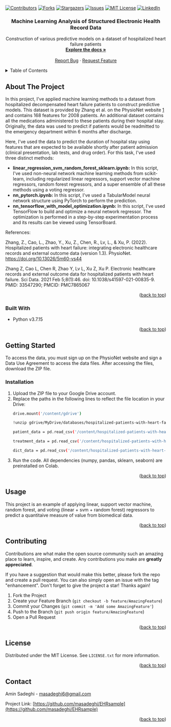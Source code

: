 <!-- Improved compatibility of back to top link: See: https://github.com/othneildrew/Best-README-Template/pull/73 -->
<a name="readme-top"></a>
<!--
*** Thanks for checking out the Best-README-Template. If you have a suggestion
*** that would make this better, please fork the repo and create a pull request
*** or simply open an issue with the tag "enhancement".
*** Don't forget to give the project a star!
*** Thanks again! Now go create something AMAZING! :D
-->



<!-- PROJECT SHIELDS -->
<!--
*** I'm using markdown "reference style" links for readability.
*** Reference links are enclosed in brackets [ ] instead of parentheses ( ).
*** See the bottom of this document for the declaration of the reference variables
*** for contributors-url, forks-url, etc. This is an optional, concise syntax you may use.
*** https://www.markdownguide.org/basic-syntax/#reference-style-links
-->
[![Contributors][contributors-shield]][contributors-url]
[![Forks][forks-shield]][forks-url]
[![Stargazers][stars-shield]][stars-url]
[![Issues][issues-shield]][issues-url]
[![MIT License][license-shield]][license-url]
[![LinkedIn][linkedin-shield]][linkedin-url]


<h3 align="center">Machine Learning Analysis of Structured Electronic Health Record Data</h3>

  <p align="center">
    Construction of various predictive models on a dataset of hospitalized heart failure patients
    <br />
    <a href="https://github.com/masadeghi/EHRsample"><strong>Explore the docs »</strong></a>
    <br />
    <br />
    <a href="https://github.com/masadeghi/EHRsample/issues">Report Bug</a>
    ·
    <a href="https://github.com/masadeghi/EHRsample/issues">Request Feature</a>
  </p>
</div>



<!-- TABLE OF CONTENTS -->
<details>
  <summary>Table of Contents</summary>
  <ol>
    <li>
      <a href="#about-the-project">About The Project</a>
      <ul>
        <li><a href="#built-with">Built With</a></li>
      </ul>
    </li>
    <li>
      <a href="#getting-started">Getting Started</a>
      <ul>
        <li><a href="#installation">Installation</a></li>
      </ul>
    </li>
    <li><a href="#usage">Usage</a></li>
    <li><a href="#contributing">Contributing</a></li>
    <li><a href="#license">License</a></li>
    <li><a href="#contact">Contact</a></li>
  </ol>
</details>



<!-- ABOUT THE PROJECT -->
## About The Project

In this project, I've applied machine learning methods to a dataset from hospitalized decompensated heart failure patients to construct predictive models. This dataset is provided by Zhang et al. on the PhysioNet website [1](https://physionet.org/content/heart-failure-zigong/1.3/#files) and contains 168 features for 2008 patients. An additional dataset contains all the medications administered to these patients during their hospital stay. Originally, the data was used to predict if patients would be readmitted to the emergency department within 6 months after discharge.

Here, I've used the data to predict the duration of hospital stay using features that are expected to be available shortly after patient admission (clinical presentation, lab tests, and drug order). For this task, I've used three distinct methods:

<ul>
  <li><b>linear_regression_svm_random_forest_sklearn.ipynb:</b> In this script, I've used non-neural network machine learning methods from scikit-learn, including regularized linear regressors, support vector machine regressors, random forest regressors, and a super ensemble of all these methods using a voting regressor.</li>
  <li><b>nn_pytorch.ipynb:</b> In this script, I've used a TabularModel neural network structure using PyTorch to perform the prediction.</li>
  <li><b>nn_tensorflow_with_model_optimization.ipynb:</b> In this script, I've used TensorFlow to build and optimize a neural network regressor. The optimization is performed in a step-by-step experimentation process and its results can be viewed using TensorBoard.</li>  
</ul>

References:

Zhang, Z., Cao, L., Zhao, Y., Xu, Z., Chen, R., Lv, L., & Xu, P. (2022). Hospitalized patients with heart failure: integrating electronic healthcare records and external outcome data (version 1.3). PhysioNet. https://doi.org/10.13026/5m60-vs44

Zhang Z, Cao L, Chen R, Zhao Y, Lv L, Xu Z, Xu P. Electronic healthcare records and external outcome data for hospitalized patients with heart failure. Sci Data. 2021 Feb 5;8(1):46. doi: 10.1038/s41597-021-00835-9. PMID: 33547290; PMCID: PMC7865067

<p align="right">(<a href="#readme-top">back to top</a>)</p>



### Built With

* Python v3.7.15

<p align="right">(<a href="#readme-top">back to top</a>)</p>



<!-- GETTING STARTED -->
## Getting Started

To access the data, you must sign up on the PhysioNet website and sign a Data Use Agreement to access the data files. After accessing the files, download the ZIP file.

### Installation

1. Upload the ZIP file to your Google Drive account.
2. Replace the paths in the following lines to reflect the file location in your Drive:
   ```sh
   drive.mount('/content/gdrive')
   ```
   ```sh
   !unzip gdrive/MyDrive/databases/hospitalized-patients-with-heart-failure-integrating-electronic-healthcare-records-and-external-outcome-data-1.3.zip
   ```
	 ```sh
	 patient_data = pd.read_csv('/content/hospitalized-patients-with-heart-failure-integrating-electronic-healthcare-records-and-external-outcome-data-1.3/dat.csv', index_col = 0)
	 
	 treatment_data = pd.read_csv('/content/hospitalized-patients-with-heart-failure-integrating-electronic-healthcare-records-and-external-outcome-data-1.3/dat_md.csv', index_col = 0)
	 
	 dict_data = pd.read_csv('/content/hospitalized-patients-with-heart-failure-integrating-electronic-healthcare-records-and-external-outcome-data-1.3/dataDictionary.csv', index_col = 0)
	 ```
3. Run the code. All dependencies (numpy, pandas, sklearn, seaborn) are preinstalled on Colab.

<p align="right">(<a href="#readme-top">back to top</a>)</p>



<!-- USAGE EXAMPLES -->
## Usage

This project is an example of applying linear, support vector machine, random forest, and voting (linear + svm + random forest) regressors to predict a quantitaive measure of value from biomedical data.

<p align="right">(<a href="#readme-top">back to top</a>)</p>



<!-- CONTRIBUTING -->
## Contributing

Contributions are what make the open source community such an amazing place to learn, inspire, and create. Any contributions you make are **greatly appreciated**.

If you have a suggestion that would make this better, please fork the repo and create a pull request. You can also simply open an issue with the tag "enhancement".
Don't forget to give the project a star! Thanks again!

1. Fork the Project
2. Create your Feature Branch (`git checkout -b feature/AmazingFeature`)
3. Commit your Changes (`git commit -m 'Add some AmazingFeature'`)
4. Push to the Branch (`git push origin feature/AmazingFeature`)
5. Open a Pull Request

<p align="right">(<a href="#readme-top">back to top</a>)</p>



<!-- LICENSE -->
## License

Distributed under the MIT License. See `LICENSE.txt` for more information.

<p align="right">(<a href="#readme-top">back to top</a>)</p>



<!-- CONTACT -->
## Contact

Amin Sadeghi - masadeghi6@gmail.com

Project Link: [https://github.com/masadeghi/EHRsample](https://github.com/masadeghi/EHRsample)

<p align="right">(<a href="#readme-top">back to top</a>)</p>



<!-- MARKDOWN LINKS & IMAGES -->
<!-- https://www.markdownguide.org/basic-syntax/#reference-style-links -->
[contributors-shield]: https://img.shields.io/github/contributors/masadeghi/EHRsample.svg?style=for-the-badge
[contributors-url]: https://github.com/masadeghi/EHRsample/graphs/contributors
[forks-shield]: https://img.shields.io/github/forks/masadeghi/EHRsample.svg?style=for-the-badge
[forks-url]: https://github.com/masadeghi/EHRsample/network/members
[stars-shield]: https://img.shields.io/github/stars/masadeghi/EHRsample.svg?style=for-the-badge
[stars-url]: https://github.com/masadeghi/EHRsample/stargazers
[issues-shield]: https://img.shields.io/github/issues/masadeghi/EHRsample.svg?style=for-the-badge
[issues-url]: https://github.com/masadeghi/EHRsample/issues
[license-shield]: https://img.shields.io/github/license/masadeghi/EHRsample.svg?style=for-the-badge
[license-url]: https://github.com/masadeghi/EHRsample/blob/master/LICENSE.txt
[linkedin-shield]: https://img.shields.io/badge/-LinkedIn-black.svg?style=for-the-badge&logo=linkedin&colorB=555
[linkedin-url]: https://www.linkedin.com/in/mohammad-amin-sadeghi-md/
